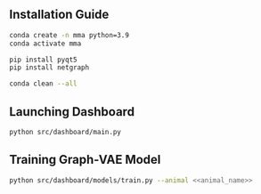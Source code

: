 ## Installation Guide
```bash
conda create -n mma python=3.9
conda activate mma

pip install pyqt5
pip install netgraph

conda clean --all
```

## Launching Dashboard 
```bash
python src/dashboard/main.py
```

## Training Graph-VAE Model 
```bash
python src/dashboard/models/train.py --animal <<animal_name>>
```


